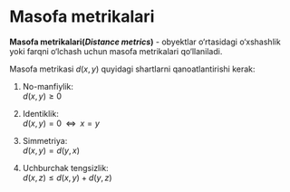 Masofa metrikalari
================
**Masofa metrikalari(*Distance metrics*)** - obyektlar o‘rtasidagi o‘xshashlik yoki farqni o‘lchash uchun masofa metrikalari qo‘llaniladi.

Masofa metrikasi $d(x,y)$ quyidagi shartlarni qanoatlantirishi kerak:

1. No-manfiylik:  
   $d(x,y) \geq 0$

2. Identiklik:  
   $d(x,y) = 0 \;\;\Longleftrightarrow\;\; x = y$

3. Simmetriya:  
   $d(x,y) = d(y,x)$

4. Uchburchak tengsizlik:  
   $d(x,z) \leq d(x,y) + d(y,z)$
